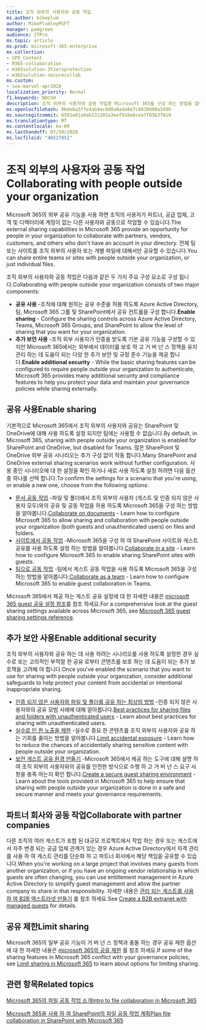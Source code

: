 ```yaml
---
title: 조직 외부의 사용자와 공동 작업
ms.author: mikeplum
author: MikePlumleyMSFT
manager: pamgreen
audience: ITPro
ms.topic: article
ms.prod: microsoft-365-enterprise
ms.collection:
- SPO_Content
- M365-collaboration
- m365solution-3tiersprotection
- m365solution-securecollab
ms.custom:
- seo-marvel-apr2020
localization_priority: Normal
f1.keywords: NOCSH
description: 조직 외부의 사용자와 공동 작업용 Microsoft 365을 구성 하는 방법을 알아봅니다.
ms.openlocfilehash: 8bde8a3ffe4ab4ec8d0a0ada8e7c6030d00a549b
ms.sourcegitcommit: 6501e01a9ab131205a3eef910e6cea7f65b3f010
ms.translationtype: MT
ms.contentlocale: ko-KR
ms.lasthandoff: 07/30/2020
ms.locfileid: "46527851"
---
```

# <a name="collaborating-with-people-outside-your-organization"></a><span data-ttu-id="766c2-103">조직 외부의 사용자와 공동 작업</span><span class="sxs-lookup"><span data-stu-id="766c2-103">Collaborating with people outside your organization</span></span>

<span data-ttu-id="766c2-104">Microsoft 365의 외부 공유 기능을 사용 하면 조직의 사용자가 파트너, 공급 업체, 고객 및 디렉터리에 계정이 없는 다른 사용자와 공동으로 작업할 수 있습니다.</span><span class="sxs-lookup"><span data-stu-id="766c2-104">The external sharing capabilities in Microsoft 365 provide an opportunity for people in your organization to collaborate with partners, vendors, customers, and others who don't have an account in your directory.</span></span> <span data-ttu-id="766c2-105">전체 팀 또는 사이트를 조직 외부의 사용자 또는 개별 파일에 대해서만 공유할 수 있습니다.</span><span class="sxs-lookup"><span data-stu-id="766c2-105">You can share entire teams or sites with people outside your organization, or just individual files.</span></span>

<span data-ttu-id="766c2-106">조직 외부의 사용자와 공동 작업은 다음과 같은 두 가지 주요 구성 요소로 구성 됩니다.</span><span class="sxs-lookup"><span data-stu-id="766c2-106">Collaborating with people outside your organization consists of two major components:</span></span>

- <span data-ttu-id="766c2-107">**공유 사용** -조직에 대해 원하는 공유 수준을 허용 하도록 Azure Active Directory, 팀, Microsoft 365 그룹 및 SharePoint에서 공유 컨트롤을 구성 합니다.</span><span class="sxs-lookup"><span data-stu-id="766c2-107">**Enable sharing** - Configure the sharing controls across Azure Active Directory, Teams, Microsoft 365 Groups, and SharePoint to allow the level of sharing that you want for your organization.</span></span>
- <span data-ttu-id="766c2-108">**추가 보안 사용** -조직 외부 사용자가 인증을 받도록 기본 공유 기능을 구성할 수 있지만 Microsoft 365에서는 외부에서 데이터를 보호 하 고 거 버 넌 스 정책을 유지 관리 하는 데 도움이 되는 다양 한 추가 보안 및 규정 준수 기능을 제공 합니다.</span><span class="sxs-lookup"><span data-stu-id="766c2-108">**Enable additional security** - While the basic sharing features can be configured to require people outside your organization to authenticate, Microsoft 365 provides many additional security and compliance features to help you protect your data and maintain your governance policies while sharing externally.</span></span>

## <a name="enable-sharing"></a><span data-ttu-id="766c2-109">공유 사용</span><span class="sxs-lookup"><span data-stu-id="766c2-109">Enable sharing</span></span>

<span data-ttu-id="766c2-110">기본적으로 Microsoft 365에서 조직 외부의 사용자와 공유는 SharePoint 및 OneDrive에 대해 사용 하도록 설정 되지만 팀에는 사용할 수 없습니다.</span><span class="sxs-lookup"><span data-stu-id="766c2-110">By default, in Microsoft 365, sharing with people outside your organization is enabled for SharePoint and OneDrive, but disabled for Teams.</span></span> <span data-ttu-id="766c2-111">많은 SharePoint 및 OneDrive 외부 공유 시나리오는 추가 구성 없이 작동 합니다.</span><span class="sxs-lookup"><span data-stu-id="766c2-111">Many SharePoint and OneDrive external sharing scenarios work without further configuration.</span></span> <span data-ttu-id="766c2-112">사용 중인 시나리오에 대 한 설정을 확인 하거나 새로 사용 하도록 설정 하려면 다음 옵션 중 하나를 선택 합니다.</span><span class="sxs-lookup"><span data-stu-id="766c2-112">To confirm the settings for a scenario that you're using, or enable a new one, choose from the following options:</span></span>

- <span data-ttu-id="766c2-113">[문서 공동 작업](collaborate-on-documents.md) -파일 및 폴더에서 조직 외부의 사용자 (게스트 및 인증 되지 않은 사용자 모두)와의 공유 및 공동 작업을 허용 하도록 Microsoft 365을 구성 하는 방법을 알아봅니다.</span><span class="sxs-lookup"><span data-stu-id="766c2-113">[Collaborate on documents](collaborate-on-documents.md) - Learn how to configure Microsoft 365 to allow sharing and collaboration with people outside your organization (both guests and unauthenticated users) on files and folders.</span></span>
- <span data-ttu-id="766c2-114">[사이트에서 공동 작업](collaborate-in-site.md) -Microsoft 365을 구성 하 여 SharePoint 사이트와 게스트 공유를 사용 하도록 설정 하는 방법을 알아봅니다.</span><span class="sxs-lookup"><span data-stu-id="766c2-114">[Collaborate in a site](collaborate-in-site.md) - Learn how to configure Microsoft 365 to enable sharing SharePoint sites with guests.</span></span>
- <span data-ttu-id="766c2-115">[팀으로 공동 작업](collaborate-as-team.md) -팀에서 게스트 공동 작업을 사용 하도록 Microsoft 365을 구성 하는 방법을 알아봅니다.</span><span class="sxs-lookup"><span data-stu-id="766c2-115">[Collaborate as a team](collaborate-as-team.md) - Learn how to configure Microsoft 365 to enable guest collaboration in Teams.</span></span>

<span data-ttu-id="766c2-116">Microsoft 365에서 제공 하는 게스트 공유 설정에 대 한 자세한 내용은 [microsoft 365 guest 공유 설정 참조](microsoft-365-guest-settings.md)를 참조 하세요.</span><span class="sxs-lookup"><span data-stu-id="766c2-116">For a comprehensive look at the guest sharing settings available across Microsoft 365, see [Microsoft 365 guest sharing settings reference](microsoft-365-guest-settings.md).</span></span>

## <a name="enable-additional-security"></a><span data-ttu-id="766c2-117">추가 보안 사용</span><span class="sxs-lookup"><span data-stu-id="766c2-117">Enable additional security</span></span>

<span data-ttu-id="766c2-118">조직 외부의 사용자와 공유 하는 데 사용 하려는 시나리오를 사용 하도록 설정한 경우 실수로 또는 고의적인 부적절 한 공유 로부터 콘텐츠를 보호 하는 데 도움이 되는 추가 보호책을 고려해 야 합니다.</span><span class="sxs-lookup"><span data-stu-id="766c2-118">Once you've enabled the scenario that you want to use for sharing with people outside your organization, consider additional safeguards to help protect your content from accidental or intentional inappropriate sharing.</span></span>

- <span data-ttu-id="766c2-119">[인증 되지 않은 사용자와 파일 및 폴더를 공유 하는 최상의 방법](best-practices-anonymous-sharing.md) -인증 되지 않은 사용자와의 공유 모범 사례에 대해 알아봅니다.</span><span class="sxs-lookup"><span data-stu-id="766c2-119">[Best practices for sharing files and folders with unauthenticated users](best-practices-anonymous-sharing.md) - Learn about best practices for sharing with unauthenticated users.</span></span>
- <span data-ttu-id="766c2-120">[실수로 인 한 노출을 제한](share-limit-accidental-exposure.md) -실수로 중요 한 콘텐츠를 조직 외부의 사용자와 공유 하는 기회를 줄이는 방법을 알아봅니다.</span><span class="sxs-lookup"><span data-stu-id="766c2-120">[Limit accidental exposure](share-limit-accidental-exposure.md) - Learn how to reduce the chances of accidentally sharing sensitive content with people outside your organization.</span></span>
- <span data-ttu-id="766c2-121">[보안 게스트 공유 환경 만들기](create-secure-guest-sharing-environment.md) -Microsoft 365에서 제공 하는 도구에 대해 설명 하 여 조직 외부의 사용자와의 공유를 안전한 방식으로 수행 하 고 거 버 넌 스 요구 사항을 충족 하는지 확인 합니다.</span><span class="sxs-lookup"><span data-stu-id="766c2-121">[Create a secure guest sharing environment](create-secure-guest-sharing-environment.md) - Learn about the tools provided in Microsoft 365 to help ensure that sharing with people outside your organization is done in a safe and secure manner and meets your governance requirements.</span></span>

## <a name="collaborate-with-partner-companies"></a><span data-ttu-id="766c2-122">파트너 회사와 공동 작업</span><span class="sxs-lookup"><span data-stu-id="766c2-122">Collaborate with partner companies</span></span>

<span data-ttu-id="766c2-123">다른 조직의 여러 게스트가 포함 된 대규모 프로젝트에서 작업 하는 경우 또는 게스트에서 자주 변경 되는 공급 업체 관계가 있는 경우 Azure Active Directory에서 자격 관리를 사용 하 여 게스트 관리를 단순화 하 고 파트너 회사에서 해당 책임을 공유할 수 있습니다.</span><span class="sxs-lookup"><span data-stu-id="766c2-123">When you're working on a large project that involves many guests from another organization, or if you have an ongoing vendor relationship in which guests are often changing, you can use entitlement management in Azure Active Directory to simplify guest management and allow the partner company to share in that responsibility.</span></span> <span data-ttu-id="766c2-124">자세한 내용은 [관리 되는 게스트를 사용 하 여 B2B 엑스트라넷 만들기](b2b-extranet.md) 를 참조 하세요.</span><span class="sxs-lookup"><span data-stu-id="766c2-124">See [Create a B2B extranet with managed guests](b2b-extranet.md) for details.</span></span>

## <a name="limit-sharing"></a><span data-ttu-id="766c2-125">공유 제한</span><span class="sxs-lookup"><span data-stu-id="766c2-125">Limit sharing</span></span>

<span data-ttu-id="766c2-126">Microsoft 365의 일부 공유 기능이 거 버 넌 스 정책과 충돌 하는 경우 공유 제한 옵션에 대 한 자세한 내용은 [microsoft 365의 공유 제한](microsoft-365-limit-sharing.md) 를 참조 하세요.</span><span class="sxs-lookup"><span data-stu-id="766c2-126">If some of the sharing features in Microsoft 365 conflict with your governance policies, see [Limit sharing in Microsoft 365](microsoft-365-limit-sharing.md) to learn about options for limiting sharing.</span></span>

## <a name="related-topics"></a><span data-ttu-id="766c2-127">관련 항목</span><span class="sxs-lookup"><span data-stu-id="766c2-127">Related topics</span></span>

[<span data-ttu-id="766c2-128">Microsoft 365의 파일 공동 작업 소개</span><span class="sxs-lookup"><span data-stu-id="766c2-128">Intro to file collaboration in Microsoft 365</span></span>](https://docs.microsoft.com/sharepoint/intro-to-file-collaboration)

[<span data-ttu-id="766c2-129">Microsoft 365을 사용 하 여 SharePoint의 파일 공동 작업 계획</span><span class="sxs-lookup"><span data-stu-id="766c2-129">Plan file collaboration in SharePoint with Microsoft 365</span></span>](https://docs.microsoft.com/sharepoint/deploy-file-collaboration)
